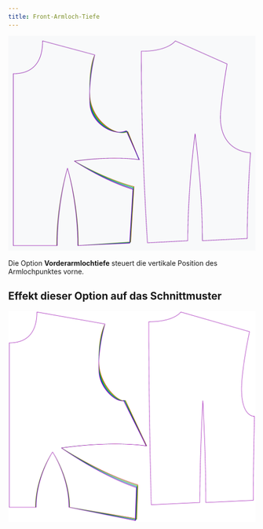 ```yaml
---
title: Front-Armloch-Tiefe
---
```


![Der Effekt der Pitch-Tiefe-Option auf das Schnittmuster](sample.png)

Die Option **Vorderarmlochtiefe** steuert die vertikale Position des Armlochpunktes vorne.


## Effekt dieser Option auf das Schnittmuster
![Dieses Bild zeigt den Effekt dieser Option, indem es mehrere Varianten überlagert, die einen anderen Wert für diese Option haben](bella_frontarmholepitchdepth_sample.svg "Effekt dieser Option auf das Schnittmuster")